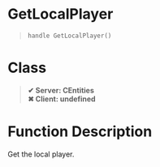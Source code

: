 # GetLocalPlayer
> `handle GetLocalPlayer()`
# Class
> __✔ Server: CEntities__  
> __✖ Client: undefined__  
# Function Description
Get the local player.
